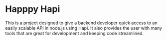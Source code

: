 # Happpy Hapi

This is a project designed to give a backend developer quick access to an easily scalable API in node.js using Hapi. It also provides the user with many tools that are great for development and keeping code streamlined.
